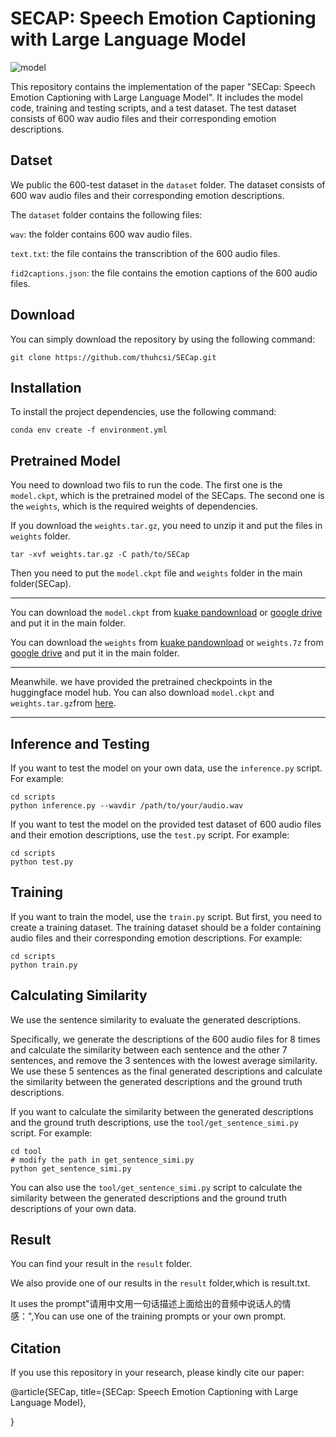 # SECAP: Speech Emotion Captioning with Large Language Model

![model](picture/model.png)

This repository contains the implementation of the paper "SECap: Speech Emotion Captioning with Large Language Model". It includes the model code, training and testing scripts, and a test dataset. The test dataset consists of 600 wav audio files and their corresponding emotion descriptions.

## Datset
We public the 600-test dataset in the `dataset` folder. The dataset consists of 600 wav audio files and their corresponding emotion descriptions. 

The `dataset` folder contains the following files:

`wav`: the folder contains 600 wav audio files.

`text.txt`: the file contains the transcribtion of the 600 audio files.

`fid2captions.json`: the file contains the emotion captions of the 600 audio files.

## Download
You can simply download the repository by using the following command:

```
git clone https://github.com/thuhcsi/SECap.git
```

## Installation

To install the project dependencies, use the following command:
```
conda env create -f environment.yml
```

## Pretrained Model
You need to download two fils to run the code. The first one is the `model.ckpt`, which is the pretrained model of the SECaps. The second one is the `weights`, which is the required weights of dependencies.

If you download the `weights.tar.gz`, you need to unzip it and put the files in `weights` folder.

```
tar -xvf weights.tar.gz -C path/to/SECap
```

Then you need to put the `model.ckpt` file and `weights` folder in the main folder(SECap).

---

You can download the `model.ckpt` from [kuake pandownload](https://pan.quark.cn/s/1c3deee6cd68) or [google drive](https://drive.google.com/file/d/11q_ZXj0wXnLcw3nH-m8LyI_egMMDaMvR/view?usp=drive_link) and put it in the main folder.

You can download the `weights` from [kuake pandownload](https://pan.quark.cn/s/53891d06c3db) or `weights.7z` from [google drive](https://drive.google.com/file/d/1wDmijmOhvpgCXdlwvJ_XWm4QsPzLJxFk/view?usp=drive_link) and put it in the main folder.

---

Meanwhile. we have provided the pretrained checkpoints in the huggingface model hub. You can also download `model.ckpt` and `weights.tar.gz`from [here](https://huggingface.co/yaoxunxu/SECaps). 

---


## Inference and Testing

If you want to test the model on your own data, use the `inference.py` script. For example:

```
cd scripts
python inference.py --wavdir /path/to/your/audio.wav
```


If you want to test the model on the provided test dataset of 600 audio files and their emotion descriptions, use the `test.py` script. For example:

```
cd scripts
python test.py 
```


## Training

If you want to train the model, use the `train.py` script. But first, you need to create a training dataset. The training dataset should be a folder containing audio files and their corresponding emotion descriptions.
For example:

```
cd scripts
python train.py 
```


## Calculating Similarity
We use the sentence similarity to evaluate the generated descriptions.

Specifically, we generate the descriptions of the 600 audio files for 8 times and calculate the similarity between each sentence and the other 7 sentences, and remove the 3 sentences with the lowest average similarity. We use these 5 sentences as the final generated descriptions and calculate the similarity between the generated descriptions and the ground truth descriptions.

If you want to calculate the similarity between the generated descriptions and the ground truth descriptions, use the `tool/get_sentence_simi.py` script. For example:

```
cd tool
# modify the path in get_sentence_simi.py
python get_sentence_simi.py
```

You can also use the `tool/get_sentence_simi.py` script to calculate the similarity between the generated descriptions and the ground truth descriptions of your own data. 

## Result
You can find your result in the `result` folder.

We also provide one of our results in the `result` folder,which is result.txt. 

It uses the prompt"请用中文用一句话描述上面给出的音频中说话人的情感：",You can use one of the training prompts or your own prompt.

## Citation

If you use this repository in your research, please kindly cite our paper:

@article{SECap,
  title={SECap: Speech Emotion Captioning with Large Language Model},
  
}

